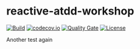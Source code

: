 # reactive-atdd-workshop

[![Build](https://github.com/carloscaverobarca/reactive-atdd-workshop/actions/workflows/gradle.yml/badge.svg)](https://github.com/carloscaverobarca/reactive-atdd-workshop/actions/workflows/gradle.yml)
[![codecov.io](https://codecov.io/gh/carloscaverobarca/reactive-atdd-workshop/branch/main/graphs/badge.svg)](http://codecov.io/gh/carloscaverobarca/reactive-atdd-workshop)
[![Quality Gate](https://sonarcloud.io/api/project_badges/measure?project=com.thoughtworks:reactive-atdd-workshop&metric=alert_status)](https://sonarcloud.io/dashboard/index/com.thoughtworks:reactive-atdd-workshop)
[![License](https://img.shields.io/badge/License-Apache%202.0-green.svg)](https://opensource.org/licenses/Apache-2.0)

Another test again
